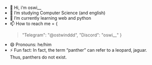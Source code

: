- 👋 Hi, i’m oswi__
- 👀 I’m studying Computer Science (and english)
- 🌱 I’m currently learning web and python
- 📫 How to reach me = {
  > "Telegram": "@ostwinddd",
  > "Discord": "oswi__"
  }
- 😄 Pronouns: he/him
- ⚡ Fun fact: In fact, the term “panther” can refer to a leopard, jaguar. Thus, panthers do not exist.
